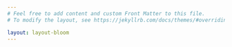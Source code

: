 ```yaml
---
# Feel free to add content and custom Front Matter to this file.
# To modify the layout, see https://jekyllrb.com/docs/themes/#overriding-theme-defaults

layout: layout-bloom
---
```

